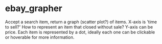 # ebay_grapher

Accept a search item, return a graph (scatter plot?) of items. X-axis is 'time to sell?' How to 
represent an item that closed without sale? Y-axis can be price. Each item is represented by 
a dot, ideally each one can be clickable or hoverable for more information.
